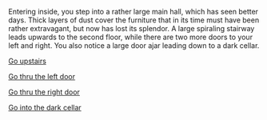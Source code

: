 Entering inside, you step into a rather large main hall, which has seen better days. Thick layers of dust cover the furniture that in its time must have been rather extravagant, but now has lost its splendor. A large spiraling stairway leads upwards to the second floor, while there are two more doors to your left and right. You also notice a large door ajar leading down to a dark cellar.


[Go upstairs](3-A.md)

[Go thru the left door](3-B.md)

[Go thru the right door](3-C.md)

[Go into the dark cellar](3-D.md)
